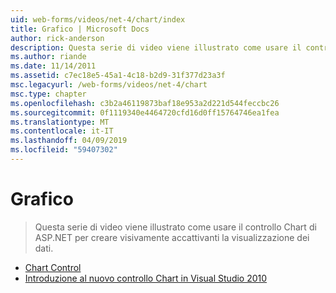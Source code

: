 ```yaml
---
uid: web-forms/videos/net-4/chart/index
title: Grafico | Microsoft Docs
author: rick-anderson
description: Questa serie di video viene illustrato come usare il controllo Chart di ASP.NET per creare visivamente accattivanti la visualizzazione dei dati.
ms.author: riande
ms.date: 11/14/2011
ms.assetid: c7ec18e5-45a1-4c18-b2d9-31f377d23a3f
msc.legacyurl: /web-forms/videos/net-4/chart
msc.type: chapter
ms.openlocfilehash: c3b2a46119873baf18e953a2d221d544feccbc26
ms.sourcegitcommit: 0f1119340e4464720cfd16d0ff15764746ea1fea
ms.translationtype: MT
ms.contentlocale: it-IT
ms.lasthandoff: 04/09/2019
ms.locfileid: "59407302"
---
```

# <a name="chart"></a>Grafico

> Questa serie di video viene illustrato come usare il controllo Chart di ASP.NET per creare visivamente accattivanti la visualizzazione dei dati.


- [Chart Control](aspnet-4-quick-hit-chart-control.md)
- [Introduzione al nuovo controllo Chart in Visual Studio 2010](aspnet-4-how-do-i-introducing-the-new-chart-control-in-visual-studio-2010.md)
